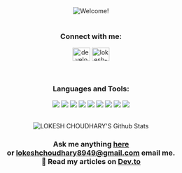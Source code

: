 <div align="center" width="50">

<img src="https://i.imgur.com/bLlMAc6.gif" alt="Welcome!"/>

</div>
<br>
<h3 align="center">Connect with me:</h3>
<p align="center">
<a href="https://twitter.com/developerlokesh" target="blank"><img align="center" src="https://raw.githubusercontent.com/rahuldkjain/github-profile-readme-generator/master/src/images/icons/Social/twitter.svg" alt="developerlokesh" height="30" width="40" /></a>
<a href="https://linkedin.com/in/lokesh-choudhary-b69b36202" target="blank"><img align="center" src="https://raw.githubusercontent.com/rahuldkjain/github-profile-readme-generator/master/src/images/icons/Social/linked-in-alt.svg" alt="lokesh-choudhary-b69b36202" height="30" width="40" /></a>
</p>
<br>

<h3 align="center">Languages and Tools:</h3>
<div align="center">
<img src="https://img.shields.io/badge/JavaScript-F7DF1E?style=for-the-badge&logo=javascript&logoColor=black"></img>
<img src="https://img.shields.io/badge/Docker-1572B6?style=for-the-badge&logo=docker&logoColor=white"></img>
<img src="https://img.shields.io/badge/NodeJS-32CD32?style=for-the-badge&logo=node.js&logoColor=black"></img>
<img src="https://img.shields.io/badge/MONGODB-1572B6?style=for-the-badge&logo=mongodb&logoColor=limegreen"></img>
<img src="https://img.shields.io/badge/PostgreSQL-316192?style=for-the-badge&logo=postgresql&logoColor=white"></img>
<img src="https://img.shields.io/badge/GIT-b0ff00?style=for-the-badge&logo=git&logoColor=red"></img>
<img src="https://img.shields.io/badge/ReactJS-ff4c4c?style=for-the-badge&logo=react&logoColor=darkblue"></img>
<img src="https://img.shields.io/badge/svelte-%23f1413d.svg?style=for-the-badge&logo=svelte&logoColor=white"></img>
<img src="https://img.shields.io/badge/redis-%23DD0031.svg?style=for-the-badge&logo=redis&logoColor=white"></img>
<div>
<br>
<p align="center"><img src="https://github-readme-stats.vercel.app/api?username=lokeshchoudhary-lc&include_all_commits=true&count_private=true&show_icons=true&line_height=20&theme=gotham" alt="LOKESH CHOUDHARY'S Github Stats"></p>
<h3><p align="center">Ask me anything <a href="https://github.com/lokeshchoudhary-lc/lokeshchoudhary-lc/issues/new"><b>here</b></a><br>
or <a href="mailto:lokeshchoudhary8949@gmail.com"><b>lokeshchoudhary8949@gmail.com</b></a> email me.
 <br>
 📝 Read my articles on <a href="https://dev.to/lokeshchoudharylc">Dev.to</a>
</p></h3>     


